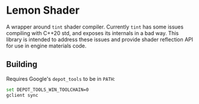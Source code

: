 # Lemon Shader

A wrapper around `tint` shader compiler. Currently `tint` has some issues compiling with C++20 std, and exposes its internals in a bad way. This library is intended to address these issues and provide shader reflection API for use in engine materials code.

## Building

Requires Google's `depot_tools` to be in `PATH`:

```bash
set DEPOT_TOOLS_WIN_TOOLCHAIN=0
gclient sync
```

